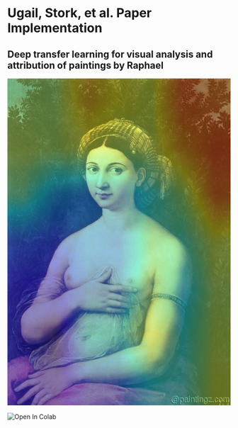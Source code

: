 # Ugail, Stork, et al. Paper Implementation

## Deep transfer learning for visual analysis and attribution of paintings by Raphael

![](image_with_heatmap.jpg)

<a href="https://colab.research.google.com/drive/18wtILOySGD3k6EoxU0ra-CsU8rzTsNuM?usp=sharing#offline=true&sandboxMode=true" style="text-decoration: none;" target="_blank">
  <img src="https://colab.research.google.com/assets/colab-badge.svg" alt="Open In Colab"/>
</a>
